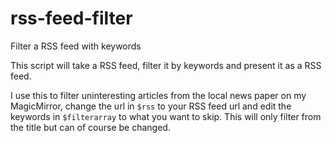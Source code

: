 # rss-feed-filter
Filter a RSS feed with keywords

This script will take a RSS feed, filter it by keywords and present it as a RSS feed.

I use this to filter uninteresting articles from the local news paper on my MagicMirror, change the url in `$rss` to your RSS feed url and edit the keywords in `$filterarray` to what you want to skip.
This will only filter from the title but can of course be changed.
